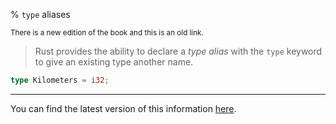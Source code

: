 % `type` aliases

<small>There is a new edition of the book and this is an old link.</small>

> Rust provides the ability to declare a _type alias_ with the `type` keyword to give an existing type another name.

```rust
type Kilometers = i32;
```

---

You can find the latest version of this information [here](ch19-04-advanced-types.html#creating-type-synonyms-with-type-aliases).